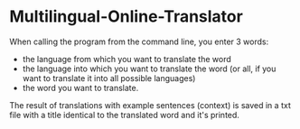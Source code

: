 # Multilingual-Online-Translator

When calling the program from the command line, you enter 3 words: 
- the language from which you want to translate the word
- the language into which you want to translate the word (or all, if you want to translate it into all possible languages) 
- the word you want to translate.

The result of translations with example sentences (context) is saved in a txt file with a title identical to the translated word and it's printed.
